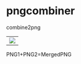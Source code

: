 # pngcombiner
combine2png

<table>
   <tr>
      <td><img src="https://cdn.discordapp.com/attachments/799475228580380702/867475396029841468/unknown.png"></td>
   </tr>
</table>

PNG1+PNG2=MergedPNG
